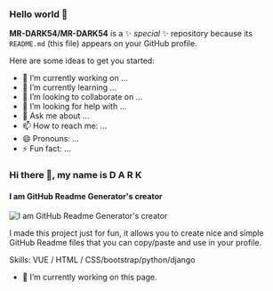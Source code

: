 ### Hello world 👋


**MR-DARK54/MR-DARK54** is a ✨ _special_ ✨ repository because its `README.md` (this file) appears on your GitHub profile.

Here are some ideas to get you started:

- 🔭 I’m currently working on ...
- 🌱 I’m currently learning ...
- 👯 I’m looking to collaborate on ...
- 🤔 I’m looking for help with ...
- 💬 Ask me about ...
- 📫 How to reach me: ...
- 😄 Pronouns: ...
- ⚡ Fun fact: ...





### Hi there 👋, my name is D A R K

#### I am GitHub Readme Generator's creator

![I am GitHub Readme Generator's creator](https://b.top4top.io/p_26044lc121.jpg)

I made this project just for fun, it allows you to create nice and simple GitHub Readme files that you can copy/paste and use in your profile.

Skills: VUE  / HTML / CSS/bootstrap/python/django

- 🔭 I’m currently working on this page. 

